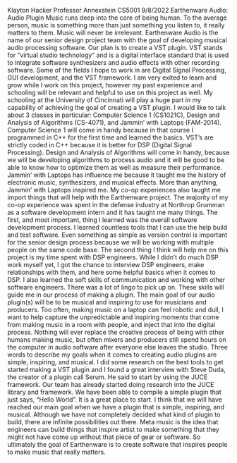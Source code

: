 Klayton Hacker
Professor Annexstein
CS5001
9/8/2022
Earthenware Audio: Audio Plugin
      Music runs deep into the core of being human. To the average person, music is something more than just something you listen to, it really matters to them.  Music will never be irrelevant. Earthenware Audio is the name of our senior design project team with the goal of developing musical audio processing software. Our plan is to create a VST plugin. VST stands for “virtual studio technology” and is a digital interface standard that is used to integrate software synthesizers and audio effects with other recording software. Some of the fields I hope to work in are Digital Signal Processing, GUI development, and the VST framework. I am very exited to learn and grow while I work on this project, however my past experience and schooling will be relevant and helpful to use on this project as well.
      My schooling at the University of Cincinnati will play a huge part in my capability of achieving the goal of creating a VST plugin. I would like to talk about 3 classes in particular: Computer Science 1 (CS1021C), Design and Analysis of Algorithms (CS-4071), and Jammin’ with Laptops (FAM-2014). Computer Science 1 will come in handy because in that course I programmed in C++ for the first time and learned the basics. VST’s are strictly coded in C++ because it is better for DSP (Digital Signal Processing). Design and Analysis of Algorithms will come in handy, because we will be developing algorithms to process audio and it will be good to be able to know how to optimize them as well as measure their performance. Jammin’ with Laptops has influence me because it taught me the history of electronic music, synthesizers, and musical effects. More than anything, Jammin’ with Laptops inspired me. My co-op experiences also taught me import things that will help with the Earthenware project.
      The majority of my co-op experience was spent in the defense industry at Northrop Grumman as a software development intern and it has taught me many things. The first, and most important, thing I learned was the overall software development process. I learned countless tools that I can use the help build and test software. Even something as simple as version control is important for the senior design process because we will be working with multiple people on the same code base. The second thing I think will help me on this project is my time spent with DSP engineers. While I didn’t do much DSP work myself yet, I got the chance to interview DSP engineers, make relationships with them, and here some helpful basics when it comes to DSP. I also learned the soft skills of communication and working with other software engineers. There was a lot of lingo to pick up on. These skills will guide me in our process of making a plugin.
      The main goal of our audio plugin(s) will be to be musical and inspiring to use for musicians and producers. Too often, making music on a laptop can feel robotic and dull, I want to help capture the unpredictable and inspiring moments that come from making music in a room with people, and inject that into the digital process. Nothing will ever replace the creative process of being with other humans making music, but often mixers and producers still spend hours on the computer in audio software after everyone else leaves the studio. Three words to describe my goals when it comes to creating audio plugins are simple, inspiring, and musical. I did some research on the best tools to get started making a VST plugin and I found a great interview with Steve Duda, the creator of a plugin call Serum. He said to start by using the JUCE framework.
      Our team has already started doing research into the JUCE library and framework. We have been able to compile a simple plugin that just says, “Hello World”. It is a great place to start. I think that we will have reached our main goal when we have a plugin that is simple, inspiring, and musical. Although we have not completely decided what kind of plugin to build, there are infinite possibilities out there. Meta music is the idea that engineers can build things that inspire artist to make something that they might not have come up without that piece of gear or software. So ultimately the goal of Earthenware is to create software that inspires people to make music that really matters.